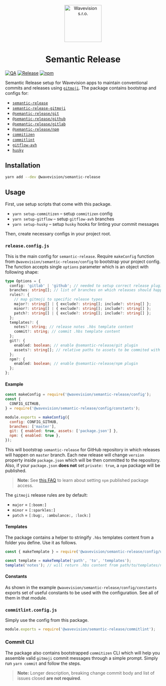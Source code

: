 <p align="center"><a href="https://github.com/wavevision"><img alt="Wavevision s.r.o." src="https://wavevision.com/images/wavevision-logo.png" width="120" /></a></p>
<h1 align="center">Semantic Release</h1>

[![QA](https://github.com/wavevision/semantic-release/workflows/QA/badge.svg)](https://github.com/wavevision/semantic-release/actions?query=workflow%3AQA)
[![Release](https://github.com/wavevision/semantic-release/workflows/Release/badge.svg)](https://github.com/wavevision/semantic-release/actions?query=workflow%3ARelease)
[![npm](https://img.shields.io/npm/v/@wavevision/semantic-release)](https://www.npmjs.com/package/@wavevision/semantic-release)

Semantic Release setup for Wavevision apps to maintain conventional commits and releases
using [`gitmoji`](https://gitmoji.dev/). The package contains bootstrap and configs for:

- [`semantic-release`](https://github.com/semantic-release/semantic-release)
- [`semantic-release-gitmoji`](https://github.com/momocow/semantic-release-gitmoji)
- [`@semantic-release/git`](https://github.com/semantic-release/git)
- [`@semantic-release/github`](https://github.com/semantic-release/github)
- [`@semantic-release/gitlab`](https://github.com/semantic-release/gitlab)
- [`@semantic-release/npm`](https://github.com/semantic-release/npm)
- [`commitizen`](https://github.com/commitizen/cz-cli)
- [`commitlint`](https://github.com/conventional-changelog/commitlint)
- [`gitflow-avh`](https://github.com/petervanderdoes/gitflow-avh)
- [`husky`](https://github.com/typicode/husky)

## Installation

```bash
yarn add --dev @wavevision/semantic-release
```

## Usage

First, use setup scripts that come with this package.

- `yarn setup-commitizen` – setup `commitizen` config
- `yarn setup-gitflow` – setup `gitflow-avh` branches
- `yarn setup-husky` – setup `husky` hooks for linting your commit messages

Then, create necessary configs in your project root.

### `release.config.js`

This is the main config for `semantic-release`. Require `makeConfig` function from `@wavevision/semantic-release/config`
to bootstrap your project config. The function accepts single `options` parameter which is an object with following
shape:

```typescript
type Options = {
  config: 'gitlab' | 'github'; // needed to setup correct release plugin
  branches: string[]; // list of branches on which releases should happen
  rules?: {
    // map gitmoji to specific release types
    major?: string[] | { exclude?: string[]; include?: string[] };
    minor?: string[] | { exclude?: string[]; include?: string[] };
    patch?: string[] | { exclude?: string[]; include?: string[] };
  };
  templates?: {
    notes?: string; // release notes .hbs template content
    commit?: string; // commit .hbs template content
  };
  git?: {
    enabled: boolean; // enable @semantic-release/git plugin
    assets?: string[]; // relative paths to assets to be commited with a release
  };
  npm?: {
    enabled: boolean; // enable @semantic-release/npm plugin
  };
};
```

#### Example

```javascript
const makeConfig = require('@wavevision/semantic-release/config');
const {
  CONFIG_GITHUB,
} = require('@wavevision/semantic-release/config/constants');

module.exports = makeConfig({
  config: CONFIG_GITHUB,
  branches: ['master'],
  git: { enabled: true, assets: ['package.json'] },
  npm: { enabled: true },
});
```

This will bootstrap `semantic-release` for GitHub repository in which releases will happen on `master` branch. Each new
release will change `version` property inside `package.json` which will be then committed to the repository. Also, if
your `package.json` **does not** set `private: true`, a `npm` package will be published.

> **Note:** See [this FAQ](https://semantic-release.gitbook.io/semantic-release/support/faq#how-can-i-set-the-access-level-of-the-published-npm-package) to learn about setting `npm` published package access.

The `gitmoji` release rules are by default:

- `major` = `[:boom:]`
- `minor` = `[:sparkles:]`
- `patch` = `[:bug:, :ambulance:, :lock:]`

#### Templates

The package contains a helper to stringify `.hbs` templates content from a folder you define. Use it as follows.

```javascript
const { makeTemplate } = require('@wavevision/semantic-release/config/utils');

const template = makeTemplate('path', 'to', 'templates');
template('notes'); // will return .hbs content from path/to/templates/notes.hbs
```

#### Constants

As shown in the example `@wavevision/semantic-release/config/constants` exports set of useful constants to be used with
the configuration. See all of them in that module.

### `commitlint.config.js`

Simply use the config from this package.

```javascript
module.exports = require('@wavevision/semantic-release/commitlint');
```

### Commit CLI

The package also contains bootstrapped `commitizen` CLI which will help you assemble valid `gitmoji` commit messages
through a simple prompt. Simply run `yarn commit` and follow the steps.

> **Note:** Longer description, breaking change commit body and list of issues closed **are not required**.
